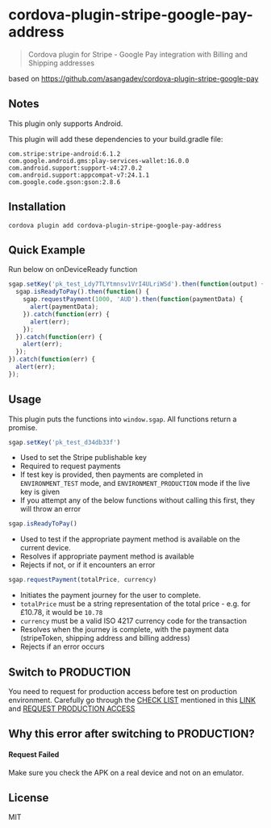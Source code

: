 # cordova-plugin-stripe-google-pay-address

> Cordova plugin for Stripe - Google Pay integration with Billing and Shipping addresses

based on https://github.com/asangadev/cordova-plugin-stripe-google-pay

## Notes

This plugin only supports Android.

This plugin will add these dependencies to your build.gradle file:

    com.stripe:stripe-android:6.1.2
    com.google.android.gms:play-services-wallet:16.0.0
    com.android.support:support-v4:27.0.2
    com.android.support:appcompat-v7:24.1.1
    com.google.code.gson:gson:2.8.6

## Installation

    cordova plugin add cordova-plugin-stripe-google-pay-address

## Quick Example

Run below on onDeviceReady function

```javascript
sgap.setKey('pk_test_Ldy7TLYtmnsv1VrI4ULriWSd').then(function(output) {
  sgap.isReadyToPay().then(function() {
    sgap.requestPayment(1000, 'AUD').then(function(paymentData) {
      alert(paymentData);
    }).catch(function(err) {
      alert(err);
    });
  }).catch(function(err) {
    alert(err);
  });
}).catch(function(err) {
  alert(err);
});
```

## Usage

This plugin puts the functions into `window.sgap`.
All functions return a promise.

```javascript
sgap.setKey('pk_test_d34db33f')
```

-   Used to set the Stripe publishable key
-   Required to request payments
-   If test key is provided, then payments are completed in `ENVIRONMENT_TEST` mode, and `ENVIRONMENT_PRODUCTION` mode if the live key is given
-   If you attempt any of the below functions without calling this first, they will throw an error

```javascript
sgap.isReadyToPay()
```

-   Used to test if the appropriate payment method is available on the current device.
-   Resolves if appropriate payment method is available
-   Rejects if not, or if it encounters an error

```javascript
sgap.requestPayment(totalPrice, currency)
```

-   Initiates the payment journey for the user to complete.
-   `totalPrice` must be a string representation of the total price - e.g. for £10.78, it would be `10.78`
-   `currency` must be a valid ISO 4217 currency code for the transaction
-   Resolves when the journey is complete, with the payment data (stripeToken, shipping address and billing address)
-   Rejects if an error occurs

## Switch to PRODUCTION

You need to request for production access before test on production environment. Carefully go through the [CHECK LIST](https://developers.google.com/pay/api/android/guides/test-and-deploy/integration-checklist) mentioned in this [LINK](https://developers.google.com/pay/api/android/guides/test-and-deploy/integration-checklist) and [REQUEST PRODUCTION ACCESS](https://services.google.com/fb/forms/googlepayAPIenable)

## Why this error after switching to PRODUCTION?

#### Request Failed

Make sure you check the APK on a real device and not on an emulator.


## License

MIT

